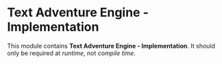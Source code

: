 # Text Adventure Engine - Implementation

This module contains __Text Adventure Engine - Implementation__. It should only be required at _runtime_, not _compile time_.